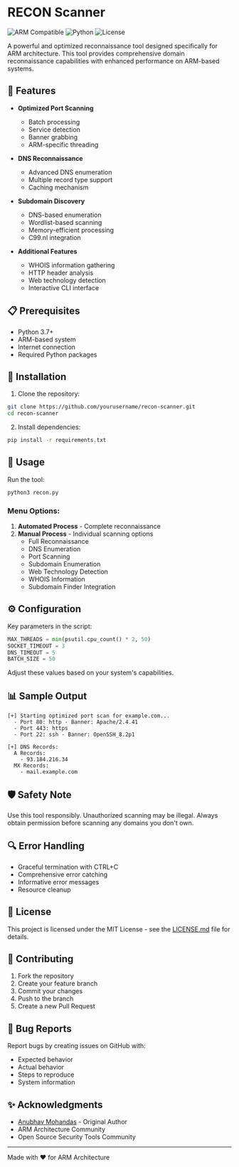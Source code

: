 # RECON Scanner
![ARM Compatible](https://img.shields.io/badge/ARM-Compatible-green)
![Python](https://img.shields.io/badge/Python-3.7%2B-blue)
![License](https://img.shields.io/badge/License-MIT-yellow)

A powerful and optimized reconnaissance tool designed specifically for ARM architecture. This tool provides comprehensive domain reconnaissance capabilities with enhanced performance on ARM-based systems.

## 🚀 Features

- **Optimized Port Scanning**
  - Batch processing
  - Service detection
  - Banner grabbing
  - ARM-specific threading

- **DNS Reconnaissance**
  - Advanced DNS enumeration
  - Multiple record type support
  - Caching mechanism

- **Subdomain Discovery**
  - DNS-based enumeration
  - Wordlist-based scanning
  - Memory-efficient processing
  - C99.nl integration

- **Additional Features**
  - WHOIS information gathering
  - HTTP header analysis
  - Web technology detection
  - Interactive CLI interface

## 📋 Prerequisites

- Python 3.7+
- ARM-based system
- Internet connection
- Required Python packages

## 🔧 Installation

1. Clone the repository:
```bash
git clone https://github.com/yourusername/recon-scanner.git
cd recon-scanner
```

2. Install dependencies:
```bash
pip install -r requirements.txt
```

## 🚦 Usage

Run the tool:
```bash
python3 recon.py
```

### Menu Options:
1. **Automated Process** - Complete reconnaissance
2. **Manual Process** - Individual scanning options
   - Full Reconnaissance
   - DNS Enumeration
   - Port Scanning
   - Subdomain Enumeration
   - Web Technology Detection
   - WHOIS Information
   - Subdomain Finder Integration

## ⚙️ Configuration

Key parameters in the script:

```python
MAX_THREADS = min(psutil.cpu_count() * 2, 50)
SOCKET_TIMEOUT = 3
DNS_TIMEOUT = 5
BATCH_SIZE = 50
```

Adjust these values based on your system's capabilities.

## 📊 Sample Output

```plaintext
[+] Starting optimized port scan for example.com...
  - Port 80: http - Banner: Apache/2.4.41
  - Port 443: https
  - Port 22: ssh - Banner: OpenSSH_8.2p1

[+] DNS Records:
  A Records:
    - 93.184.216.34
  MX Records:
    - mail.example.com
```

## 🛡️ Safety Note

Use this tool responsibly. Unauthorized scanning may be illegal. Always obtain permission before scanning any domains you don't own.

## 🔍 Error Handling

- Graceful termination with CTRL+C
- Comprehensive error catching
- Informative error messages
- Resource cleanup

## 📝 License

This project is licensed under the MIT License - see the [LICENSE.md](LICENSE.md) file for details.

## 🤝 Contributing

1. Fork the repository
2. Create your feature branch
3. Commit your changes
4. Push to the branch
5. Create a new Pull Request

## 🐛 Bug Reports

Report bugs by creating issues on GitHub with:
- Expected behavior
- Actual behavior
- Steps to reproduce
- System information

## ✨ Acknowledgments

- [Anubhav Mohandas](https://github.com/anubhavmohandas) - Original Author
- ARM Architecture Community
- Open Source Security Tools Community

---
Made with ❤️ for ARM Architecture